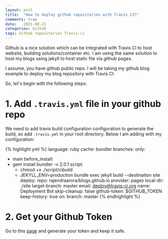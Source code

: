 ```yaml
---
layout: post
title:  "How to deploy github repositories with Travis CI?"
comments: true
date:   2021-08-23
categories: Github 
tags: Github repositories Travis-ci
---
```


Github is a nice solution which can be integrated with Travis CI to host website, building solutions/container etc. I am using the same solution to host my blogs using jekyll to host static file via github pages.

I assume, you have github public repo. I will be taking my github blog example to deploy my blog repository with Travis CI.

So, let's begin with the following steps:

# 1. Add `.travis.yml` file in your github repo

We need to add travis build configuration configuration to generate the build, so add `.travis.yml` in your root directory. Below I am adding with my configuration:

{% highlight yml %}
language: ruby
cache: bundler
branches:
  only:
  - main
before_install:
- gem install bundler -v 2.0.1
script:
  - chmod +x ./script/cibuild
  - JEKYLL_ENV=production bundle exec jekyll build --destination site
deploy:
  repo: rajendraarora/blogs.github.io
  provider: pages
  local-dir: ./site
  target-branch: master
  email: deploy@travis-ci.org
  name: Deployment Bot
  skip-cleanup: false 
  github-token: $GITHUB_TOKEN
  keep-history: true
  on:
    branch: master
{% endhighlight %}

# 2. Get your Github Token

Go to this <a href="https://github.com/settings/tokens/new">page</a> and generate your token and keep it safe.
